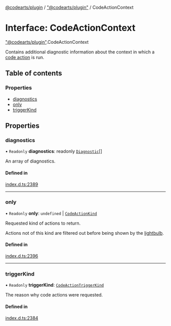 [@codearts/plugin](../README.md) / ["@codearts/plugin"](../modules/_codearts_plugin_.md) / CodeActionContext

# Interface: CodeActionContext

["@codearts/plugin"](../modules/_codearts_plugin_.md).CodeActionContext

Contains additional diagnostic information about the context in which
a [code action](codearts_plugin_.CodeActionProvider.md#providecodeactions) is run.

## Table of contents

### Properties

- [diagnostics](codearts_plugin_.CodeActionContext.md#diagnostics)
- [only](codearts_plugin_.CodeActionContext.md#only)
- [triggerKind](codearts_plugin_.CodeActionContext.md#triggerkind)

## Properties

### diagnostics

• `Readonly` **diagnostics**: readonly [`Diagnostic`](../classes/codearts_plugin_.Diagnostic.md)[]

An array of diagnostics.

#### Defined in

[index.d.ts:2389](https://github.com/huaweicloud/cloudide-plugin-api/blob/a055dd0/index.d.ts#L2389)

___

### only

• `Readonly` **only**: `undefined` \| [`CodeActionKind`](../classes/codearts_plugin_.CodeActionKind.md)

Requested kind of actions to return.

Actions not of this kind are filtered out before being shown by the [lightbulb](https://code.visualstudio.com/docs/editor/editingevolved#_code-action).

#### Defined in

[index.d.ts:2396](https://github.com/huaweicloud/cloudide-plugin-api/blob/a055dd0/index.d.ts#L2396)

___

### triggerKind

• `Readonly` **triggerKind**: [`CodeActionTriggerKind`](../enums/codearts_plugin_.CodeActionTriggerKind.md)

The reason why code actions were requested.

#### Defined in

[index.d.ts:2384](https://github.com/huaweicloud/cloudide-plugin-api/blob/a055dd0/index.d.ts#L2384)
